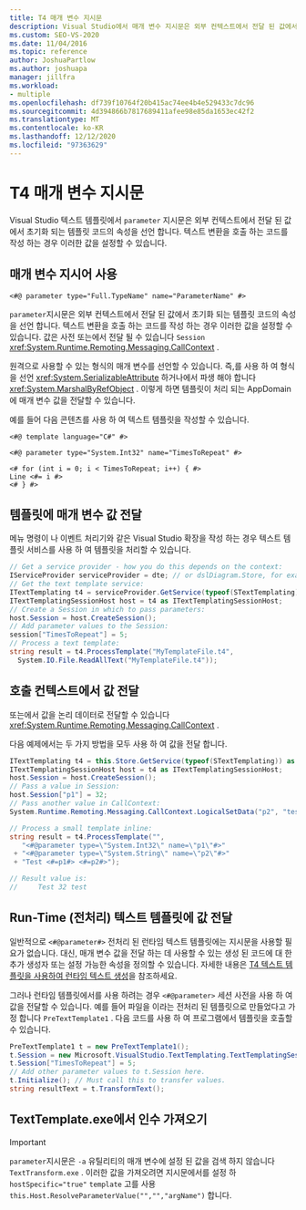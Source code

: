 ```yaml
---
title: T4 매개 변수 지시문
description: Visual Studio에서 매개 변수 지시문은 외부 컨텍스트에서 전달 된 값에서 초기화 되는 템플릿 코드의 속성을 선언 하는 방법에 대해 알아봅니다.
ms.custom: SEO-VS-2020
ms.date: 11/04/2016
ms.topic: reference
author: JoshuaPartlow
ms.author: joshuapa
manager: jillfra
ms.workload:
- multiple
ms.openlocfilehash: df739f10764f20b415ac74ee4b4e529433c7dc96
ms.sourcegitcommit: 4d394866b7817689411afee98e85da1653ec42f2
ms.translationtype: MT
ms.contentlocale: ko-KR
ms.lasthandoff: 12/12/2020
ms.locfileid: "97363629"
---
```

# <a name="t4-parameter-directive"></a>T4 매개 변수 지시문

Visual Studio 텍스트 템플릿에서 `parameter` 지시문은 외부 컨텍스트에서 전달 된 값에서 초기화 되는 템플릿 코드의 속성을 선언 합니다. 텍스트 변환을 호출 하는 코드를 작성 하는 경우 이러한 값을 설정할 수 있습니다.

## <a name="using-the-parameter-directive"></a>매개 변수 지시어 사용

```
<#@ parameter type="Full.TypeName" name="ParameterName" #>
```

 `parameter`지시문은 외부 컨텍스트에서 전달 된 값에서 초기화 되는 템플릿 코드의 속성을 선언 합니다. 텍스트 변환을 호출 하는 코드를 작성 하는 경우 이러한 값을 설정할 수 있습니다. 값은 사전 또는에서 전달 될 수 있습니다 `Session` <xref:System.Runtime.Remoting.Messaging.CallContext> .

 원격으로 사용할 수 있는 형식의 매개 변수를 선언할 수 있습니다. 즉,를 사용 하 여 형식을 선언 <xref:System.SerializableAttribute> 하거나에서 파생 해야 합니다 <xref:System.MarshalByRefObject> . 이렇게 하면 템플릿이 처리 되는 AppDomain에 매개 변수 값을 전달할 수 있습니다.

 예를 들어 다음 콘텐츠를 사용 하 여 텍스트 템플릿을 작성할 수 있습니다.

```
<#@ template language="C#" #>

<#@ parameter type="System.Int32" name="TimesToRepeat" #>

<# for (int i = 0; i < TimesToRepeat; i++) { #>
Line <#= i #>
<# } #>
```

## <a name="passing-parameter-values-to-a-template"></a>템플릿에 매개 변수 값 전달
 메뉴 명령이 나 이벤트 처리기와 같은 Visual Studio 확장을 작성 하는 경우 텍스트 템플릿 서비스를 사용 하 여 템플릿을 처리할 수 있습니다.

```csharp
// Get a service provider - how you do this depends on the context:
IServiceProvider serviceProvider = dte; // or dslDiagram.Store, for example
// Get the text template service:
ITextTemplating t4 = serviceProvider.GetService(typeof(STextTemplating)) as ITextTemplating;
ITextTemplatingSessionHost host = t4 as ITextTemplatingSessionHost;
// Create a Session in which to pass parameters:
host.Session = host.CreateSession();
// Add parameter values to the Session:
session["TimesToRepeat"] = 5;
// Process a text template:
string result = t4.ProcessTemplate("MyTemplateFile.t4",
  System.IO.File.ReadAllText("MyTemplateFile.t4"));
```

## <a name="passing-values-in-the-call-context"></a>호출 컨텍스트에서 값 전달
 또는에서 값을 논리 데이터로 전달할 수 있습니다 <xref:System.Runtime.Remoting.Messaging.CallContext> .

 다음 예제에서는 두 가지 방법을 모두 사용 하 여 값을 전달 합니다.

```csharp
ITextTemplating t4 = this.Store.GetService(typeof(STextTemplating)) as ITextTemplating;
ITextTemplatingSessionHost host = t4 as ITextTemplatingSessionHost;
host.Session = host.CreateSession();
// Pass a value in Session:
host.Session["p1"] = 32;
// Pass another value in CallContext:
System.Runtime.Remoting.Messaging.CallContext.LogicalSetData("p2", "test");

// Process a small template inline:
string result = t4.ProcessTemplate("",
   "<#@parameter type=\"System.Int32\" name=\"p1\"#>"
 + "<#@parameter type=\"System.String\" name=\"p2\"#>"
 + "Test <#=p1#> <#=p2#>");

// Result value is:
//     Test 32 test
```

## <a name="passing-values-to-a-run-time-preprocessed-text-template"></a>Run-Time (전처리) 텍스트 템플릿에 값 전달
 일반적으로 `<#@parameter#>` 전처리 된 런타임 텍스트 템플릿에는 지시문을 사용할 필요가 없습니다. 대신, 매개 변수 값을 전달 하는 데 사용할 수 있는 생성 된 코드에 대 한 추가 생성자 또는 설정 가능한 속성을 정의할 수 있습니다. 자세한 내용은 [T4 텍스트 템플릿을 사용하여 런타임 텍스트 생성](../modeling/run-time-text-generation-with-t4-text-templates.md)을 참조하세요.

 그러나 런타임 템플릿에서를 사용 하려는 경우 `<#@parameter>` 세션 사전을 사용 하 여 값을 전달할 수 있습니다. 예를 들어 파일을 이라는 전처리 된 템플릿으로 만들었다고 가정 합니다 `PreTextTemplate1` . 다음 코드를 사용 하 여 프로그램에서 템플릿을 호출할 수 있습니다.

```csharp
PreTextTemplate1 t = new PreTextTemplate1();
t.Session = new Microsoft.VisualStudio.TextTemplating.TextTemplatingSession();
t.Session["TimesToRepeat"] = 5;
// Add other parameter values to t.Session here.
t.Initialize(); // Must call this to transfer values.
string resultText = t.TransformText();
```

## <a name="obtaining-arguments-from-texttemplateexe"></a>TextTemplate.exe에서 인수 가져오기

> [!IMPORTANT]
> `parameter`지시문은 `-a` 유틸리티의 매개 변수에 설정 된 값을 검색 하지 않습니다 `TextTransform.exe` . 이러한 값을 가져오려면 지시문에서를 설정 하 `hostSpecific="true"` `template` 고를 사용 `this.Host.ResolveParameterValue("","","argName")` 합니다.
